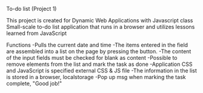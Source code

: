To-do list (Project 1)

This project is created for Dynamic Web Applications with Javascript class Small-scale to-do list application that runs in a browser and utilizes lessons learned from JavaScript

Functions
-Pulls the current date and time
-The items entered in the field are assembled into a list on the page by pressing the button.
-The content of the input fields must be checked for blank as content
-Possible to remove elements from the list and mark the task as done
-Application CSS and JavaScript is specified external CSS & JS file
-The information in the list is stored in a browser, localstorage
-Pop up msg when marking the task complete, "Good job!"
